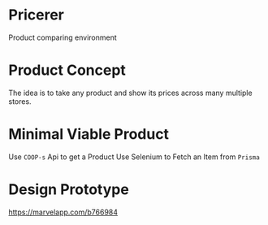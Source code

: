 # Pricerer

Product comparing environment

# Product Concept

The idea is to take any product and 
show its prices across many multiple stores.

# Minimal Viable Product

Use `COOP-s` Api to get a Product
Use Selenium to Fetch an Item from `Prisma`

# Design Prototype

https://marvelapp.com/b766984 
